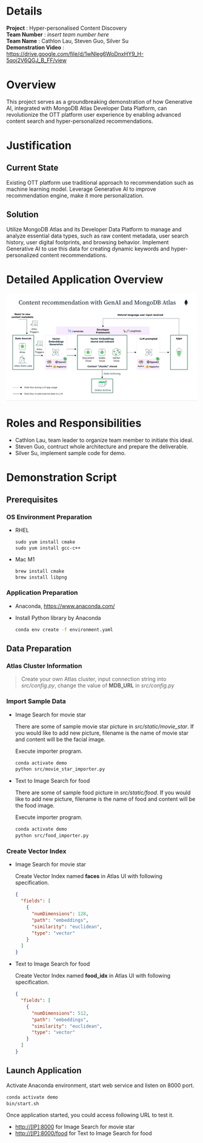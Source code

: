 # Details

**Project** : Hyper-personalised Content Discovery  
**Team Number** : _insert team number here_  
**Team Name** : Cathlon Lau, Steven Guo, Silver Su  
**Demonstration Video** : <https://drive.google.com/file/d/1wNleg6WoDnxHY9_H-5qoj2V6QGJ_B_FF/view>  

# Overview

This project serves as a groundbreaking demonstration of how Generative AI, integrated with MongoDB Atlas Developer Data Platform, can revolutionize the OTT platform user experience by enabling advanced content search and hyper-personalized recommendations.

# Justification

## Current State

Existing OTT platform use traditional approach to recommendation such as machine learning model. Leverage Generative AI to improve recommendation engine, make it more personalization.

## Solution

Utilize MongoDB Atlas and its Developer Data Platform to manage and analyze essential data types, such as raw content metadata, user search history, user digital footprints, and browsing behavior. Implement Generative AI to use this data for creating dynamic keywords and hyper-personalized content recommendations.

# Detailed Application Overview

![Architecure Diagram](src/static/images/architecture.png)

# Roles and Responsibilities

- Cathlon Lau, team leader to organize team member to initiate this ideal.
- Steven Guo, contruct whole architecture and prepare the deliverable.
- Silver Su, implement sample code for demo.

# Demonstration Script

<!-- _Demonstration script (or link to script) goes here_

_The demonstration script should provide all the information required for another MongoDB SA to deliver your demonstration to a prospect. This should include:_

* _setup/installation steps_
* _step by step instructions on how to give the demonstration_
* _key points to emphasize at each point in the demonstration_
* _any tear down steps required to reset the demonstration so it is ready for the next time_ -->

## Prerequisites

### OS Environment Preparation

- RHEL
  
  ```ssh
  sudo yum install cmake
  sudo yum install gcc-c++
  ```

- Mac M1
  
  ```ssh
  brew install cmake
  brew install libpng
  ```

### Application Preparation

- Anaconda, <https://www.anaconda.com/>
  
- Install Python library by Anaconda
  
  ```sh
  conda env create -f environment.yaml
  ```

## Data Preparation

### Atlas Cluster Information

> Create your own Atlas cluster, input connection string into *src/config.py*, change the value of **MDB_URL** in *src/config.py*

### Import Sample Data

- Image Search for movie star
  
  There are some of sample movie star picture in *src/static/movie_star*. If you would like to add new picture, filename is the name of movie star and content will be the facial image.

  Execute importer program.

  ```sh
  conda activate demo
  python src/movie_star_importer.py
  ```

- Text to Image Search for food
  
  There are some of sample food picture in *src/static/food*. If you would like to add new picture, filename is the name of food and content will be the food image.

  Execute importer program.

  ```sh
  conda activate demo
  python src/food_importer.py
  ```

### Create Vector Index

- Image Search for movie star
  
  Create Vector Index named **faces** in Atlas UI with following specification.

  ```json
  {
    "fields": [
      {
        "numDimensions": 128,
        "path": "embeddings",
        "similarity": "euclidean",
        "type": "vector"
      }
    ]
  }
  ```

- Text to Image Search for food
  
  Create Vector Index named **food_idx** in Atlas UI with following specification.

  ```json
  {
    "fields": [
      {
        "numDimensions": 512,
        "path": "embeddings",
        "similarity": "euclidean",
        "type": "vector"
      }
    ]
  }
  ```

## Launch Application

Activate Anaconda environment, start web service and listen on 8000 port.

```sh
conda activate demo
bin/start.sh
```

Once application started, you could access following URL to test it.

- <http://[IP]:8000> for Image Search for movie star
- <http://[IP]:8000/food> for Text to Image Search for food